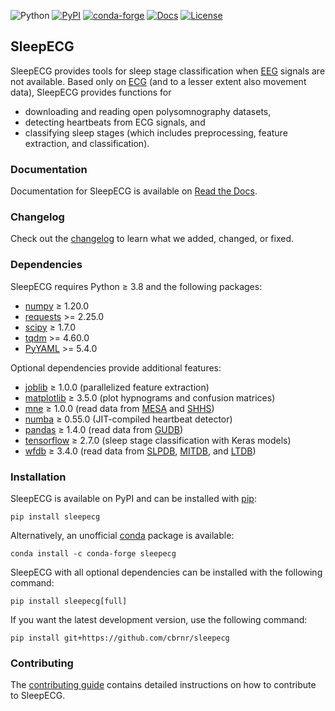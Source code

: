 ![Python](https://img.shields.io/pypi/pyversions/sleepecg.svg?logo=python&logoColor=white)
[![PyPI](https://img.shields.io/pypi/v/sleepecg)](https://pypi.org/project/sleepecg/)
[![conda-forge](https://img.shields.io/conda/v/conda-forge/sleepecg.svg?label=conda-forge)](https://anaconda.org/conda-forge/sleepecg)
[![Docs](https://readthedocs.org/projects/sleepecg/badge/?version=latest)](https://sleepecg.readthedocs.io/en/stable/index.html)
[![License](https://img.shields.io/github/license/cbrnr/sleepecg)](LICENSE)

## SleepECG
SleepECG provides tools for sleep stage classification when [EEG](https://en.wikipedia.org/wiki/Electroencephalography) signals are not available. Based only on [ECG](https://en.wikipedia.org/wiki/Electrocardiography) (and to a lesser extent also movement data), SleepECG provides functions for
- downloading and reading open polysomnography datasets,
- detecting heartbeats from ECG signals, and
- classifying sleep stages (which includes preprocessing, feature extraction, and classification).

### Documentation
Documentation for SleepECG is available on [Read the Docs](https://sleepecg.readthedocs.io/en/stable/index.html).

### Changelog
Check out the [changelog](https://github.com/cbrnr/sleepecg/blob/main/CHANGELOG.md) to learn what we added, changed, or fixed.

### Dependencies
SleepECG requires Python ≥ 3.8 and the following packages:
- [numpy](http://www.numpy.org/) ≥ 1.20.0
- [requests](https://requests.readthedocs.io/en/latest/) >= 2.25.0
- [scipy](https://scipy.org/) ≥ 1.7.0
- [tqdm](https://tqdm.github.io/) >= 4.60.0
- [PyYAML](https://pyyaml.org/) >= 5.4.0

Optional dependencies provide additional features:
- [joblib](https://joblib.readthedocs.io/en/latest/) ≥ 1.0.0 (parallelized feature extraction)
- [matplotlib](https://matplotlib.org/) ≥ 3.5.0 (plot hypnograms and confusion matrices)
- [mne](https://mne.tools/stable/index.html) ≥ 1.0.0 (read data from [MESA](https://sleepdata.org/datasets/mesa) and [SHHS](https://sleepdata.org/datasets/shhs))
- [numba](https://numba.pydata.org/) ≥ 0.55.0 (JIT-compiled heartbeat detector)
- [pandas](https://pandas.pydata.org/) ≥ 1.4.0 (read data from [GUDB](https://berndporr.github.io/ECG-GUDB))
- [tensorflow](https://www.tensorflow.org/) ≥ 2.7.0 (sleep stage classification with Keras models)
- [wfdb](https://github.com/MIT-LCP/wfdb-python/) ≥ 3.4.0 (read data from [SLPDB](https://physionet.org/content/slpdb), [MITDB](https://physionet.org/content/mitdb), and [LTDB](https://physionet.org/content/ltdb))

### Installation
SleepECG is available on PyPI and can be installed with [pip](https://pip.pypa.io/en/stable/):

```
pip install sleepecg
```

Alternatively, an unofficial [conda](https://docs.conda.io/en/latest/) package is available:

```
conda install -c conda-forge sleepecg
```

SleepECG with all optional dependencies can be installed with the following command:

```
pip install sleepecg[full]
```

If you want the latest development version, use the following command:

```
pip install git+https://github.com/cbrnr/sleepecg
```

### Contributing
The [contributing guide](https://github.com/cbrnr/sleepecg/blob/main/CONTRIBUTING.md) contains detailed instructions on how to contribute to SleepECG.
